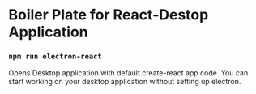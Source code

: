 # Boiler Plate for React-Destop Application

### `npm run electron-react`


Opens Desktop application with default create-react app code. You can start working on your desktop application without setting up electron.
